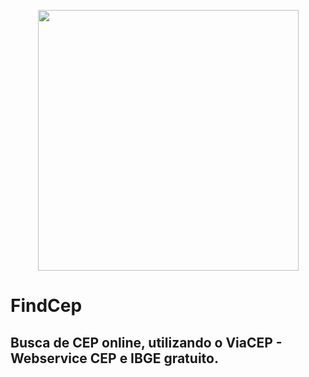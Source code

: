 <p align="center">
  <a href="url"><img src="https://i.ibb.co/Wt45FWP/FINDCEP-logotipo.png" align="center" height="417"></a>
</p>

# FindCep
##
## Busca de CEP online, utilizando o ViaCEP - Webservice CEP e IBGE gratuito.


